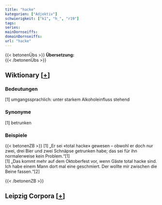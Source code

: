 ```yaml
---
title: "hacke"
kategorien: ["Adjektiv"]
schwierigkeit: ["k1", "h_", "r19"]
tags:
series:
mainDornseiffs:
domainDornseiffs:
url: "hacke"
---
```


{{< betonenÜbs >}}
**Übersetzung:**  
{{< /betonenÜbs >}}

## Wiktionary [[+](https://de.wiktionary.org/wiki/hacke)]

### Bedeutungen
[1] umgangssprachlich: unter starkem Alkoholeinfluss stehend  

### Synonyme
[1] betrunken  

### Beispiele
{{< betonenZB >}}
[1] „Er sei «total hacke» gewesen – obwohl er doch nur zwei, drei Bier und zwei Schnäpse getrunken habe; das sei für ihn normalerweise kein Problem.“[1]  
[1] „Das kommt mehr auf dem Oktoberfest vor, wenn Gäste total hacke sind. Ich habe einem Mann dort mal eine geschmiert. Der wollte mir zwischen die Beine fassen.“[2]  

{{< /betonenZB >}}

## Leipzig Corpora [[+](https://corpora.uni-leipzig.de/en/res?word=hacke&corpusId=deu_newscrawl-public_2018)]

